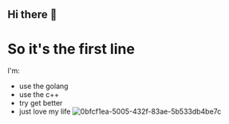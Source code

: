 ## Hi there 👋
# So it's the first line
I'm:
- use the golang
- use the c++
- try get better
- just love my life
![0bfcf1ea-5005-432f-83ae-5b533db4be7c](https://github.com/user-attachments/assets/02e9ecd8-ff83-4426-9be0-463741fb3626)


<!--
**Sergi-Ch/Sergi-Ch** is a ✨ _special_ ✨ repository because its `README.md` (this file) appears on your GitHub profile.

Here are some ideas to get you started:

- 🔭 I’m currently working on ...
- 🌱 I’m currently learning ...
- 👯 I’m looking to collaborate on ...
- 🤔 I’m looking for help with ...
- 💬 Ask me about ...
- 📫 How to reach me: ...
- 😄 Pronouns: ...
- ⚡ Fun fact: ...
-->
